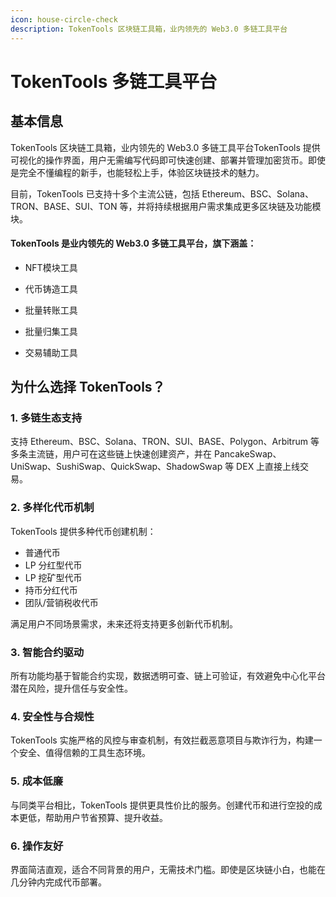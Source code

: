 ```yaml
---
icon: house-circle-check
description: TokenTools 区块链工具箱，业内领先的 Web3.0 多链工具平台
---
```


# TokenTools 多链工具平台

## 基本信息

TokenTools 区块链工具箱，业内领先的 Web3.0 多链工具平台TokenTools 提供可视化的操作界面，用户无需编写代码即可快速创建、部署并管理加密货币。即使是完全不懂编程的新手，也能轻松上手，体验区块链技术的魅力。

目前，TokenTools 已支持十多个主流公链，包括 Ethereum、BSC、Solana、TRON、BASE、SUI、TON 等，并将持续根据用户需求集成更多区块链及功能模块。

#### TokenTools 是业内领先的 Web3.0 多链工具平台，旗下涵盖：

- NFT模块工具

- 代币铸造工具

- 批量转账工具

- 批量归集工具

- 交易辅助工具

## 为什么选择 TokenTools？

### 1. 多链生态支持

支持 Ethereum、BSC、Solana、TRON、SUI、BASE、Polygon、Arbitrum 等多条主流链，用户可在这些链上快速创建资产，并在 PancakeSwap、UniSwap、SushiSwap、QuickSwap、ShadowSwap 等 DEX 上直接上线交易。

### 2. 多样化代币机制

TokenTools 提供多种代币创建机制：

- 普通代币
- LP 分红型代币
- LP 挖矿型代币
- 持币分红代币
- 团队/营销税收代币

满足用户不同场景需求，未来还将支持更多创新代币机制。

### 3. 智能合约驱动

所有功能均基于智能合约实现，数据透明可查、链上可验证，有效避免中心化平台潜在风险，提升信任与安全性。

### 4. 安全性与合规性

TokenTools 实施严格的风控与审查机制，有效拦截恶意项目与欺诈行为，构建一个安全、值得信赖的工具生态环境。

### 5. 成本低廉

与同类平台相比，TokenTools 提供更具性价比的服务。创建代币和进行空投的成本更低，帮助用户节省预算、提升收益。

### 6. 操作友好

界面简洁直观，适合不同背景的用户，无需技术门槛。即使是区块链小白，也能在几分钟内完成代币部署。

